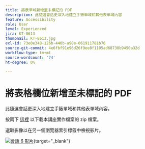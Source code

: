 ```yaml
---
title: 將表單域新增至未標記的 PDF
description: 此隨選會話更深入地建立手錶單域和其他表單域內容
feature: Accessibility
role: User
level: Experienced
jira: KT-8613
thumbnail: KT-8613.jpg
exl-id: 73e0e348-126b-440b-a90e-061911781b76
source-git-commit: 4e6fbf91e96d26f9ee8f1105ad68738b9450a32d
workflow-type: tm+mt
source-wordcount: '74'
ht-degree: 0%

---
```


# 將表格欄位新增至未標記的 PDF

此隨選會話更深入地建立手錶單域和其他表單域內容。

按兩下 [這裡](../assets/accessibilitysession6.zip) 以下載本講座實作檔案的 zip 檔案。

選取影像以在另一個瀏覽器索引標籤中檢視影片。

[![會話 6 影片](../assets/Accessibilitysession6_YT.png)](https://youtu.be/xh4pJQiY0nw){target="_blank"}
